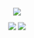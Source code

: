 <p align="center">
<a href="#"><img src="https://u.swvn.io/2017/FkLFt.png"></a>
</p>
<p align="center">
<a href="https://travis-ci.org/swvn9/VoteBot"><img src="https://travis-ci.org/swvn9/VoteBot.svg?branch=master"></a>
<a href="https://discord.gg/G7jResd"><img src="https://discordapp.com/api/guilds/335535819152687105/widget.png?style=shield"></a>
</p>
